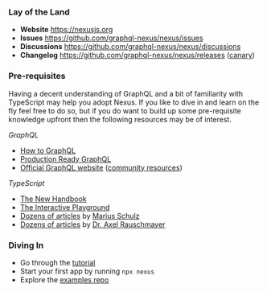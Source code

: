 ### Lay of the Land

- **Website** https://nexusjs.org
- **Issues** https://github.com/graphql-nexus/nexus/issues
- **Discussions** https://github.com/graphql-nexus/nexus/discussions
- **Changelog** https://github.com/graphql-nexus/nexus/releases ([canary](https://github.com/graphql-nexus/nexus/releases/tag/next))

### Pre-requisites

Having a decent understanding of GraphQL and a bit of familiarity with TypeScript may help you adopt Nexus. If you like to dive in and learn on the fly feel free to do so, but if you do want to build up some pre-requisite knowledge upfront then the following resources may be of interest.

_GraphQL_

- [How to GraphQL](https://www.howtographql.com)
- [Production Ready GraphQL](https://book.productionreadygraphql.com/)
- [Official GraphQL website](https://graphql.org) ([community resources](https://graphql.org/community/))

_TypeScript_

- [The New Handbook](https://microsoft.github.io/TypeScript-New-Handbook/everything/)
- [The Interactive Playground](http://www.typescriptlang.org/play)
- [Dozens of articles](https://mariusschulz.com/blog) by [Marius Schulz](https://github.com/mariusschulz)
- [Dozens of articles](https://2ality.com/index.html) by [Dr. Axel Rauschmayer](https://github.com/rauschma)

### Diving In

- Go through the [tutorial](/getting-started/tutorial)
- Start your first app by running `npx nexus`
- Explore the [examples repo](https://github.com/graphql-nexus/schema/tree/develop/examples)

